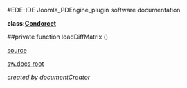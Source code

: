 #EDE-IDE Joomla_PDEngine_plugin
software documentation

**class:[Condorcet](../Condorcet.md)**



##private function loadDiffMatrix () 


[source](../../../site/condorcet.php)

[sw.docs root](../)

*created by documentCreator*

